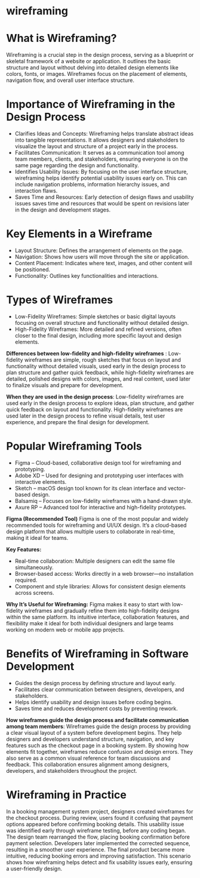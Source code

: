 # wireframing
# What is Wireframing?
Wireframing is a crucial step in the design process, serving as a blueprint or skeletal framework of a website or application. It outlines the basic structure and layout without delving into detailed design elements like colors, fonts, or images. Wireframes focus on the placement of elements, navigation flow, and overall user interface structure.

# Importance of Wireframing in the Design Process
- Clarifies Ideas and Concepts: Wireframing helps translate abstract ideas into tangible representations. It allows designers and stakeholders to visualize the layout and structure of a project early in the process.
- Facilitates Communication: It serves as a communication tool among team members, clients, and stakeholders, ensuring everyone is on the same page regarding the design and functionality.
- Identifies Usability Issues: By focusing on the user interface structure, wireframing helps identify potential usability issues early on. This can include navigation problems, information hierarchy issues, and interaction flaws.
- Saves Time and Resources: Early detection of design flaws and usability issues saves time and resources that would be spent on revisions later in the design and development stages.

# Key Elements in a Wireframe
- Layout Structure: Defines the arrangement of elements on the page.
- Navigation: Shows how users will move through the site or application.
- Content Placement: Indicates where text, images, and other content will be positioned.
- Functionality: Outlines key functionalities and interactions.

# Types of Wireframes
- Low-Fidelity Wireframes: Simple sketches or basic digital layouts focusing on overall structure and functionality without detailed design.
- High-Fidelity Wireframes: More detailed and refined versions, often closer to the final design, including more specific layout and design elements.

**Differences between low-fidelity and high-fidelity wireframes**
: Low-fidelity wireframes are simple, rough sketches that focus on layout and functionality without detailed visuals, used early in the design process to plan structure and gather quick feedback, while high-fidelity wireframes are detailed, polished designs with colors, images, and real content, used later to finalize visuals and prepare for development.

**When they are used in the design process**:
Low-fidelity wireframes are used early in the design process to explore ideas, plan structure, and gather quick feedback on layout and functionality.
High-fidelity wireframes are used later in the design process to refine visual details, test user experience, and prepare the final design for development.

# Popular Wireframing Tools
- Figma – Cloud-based, collaborative design tool for wireframing and prototyping.
- Adobe XD – Used for designing and prototyping user interfaces with interactive elements.
- Sketch – macOS design tool known for its clean interface and vector-based design.
- Balsamiq – Focuses on low-fidelity wireframes with a hand-drawn style.
- Axure RP – Advanced tool for interactive and high-fidelity prototypes.

**Figma (Recommended Tool)**
Figma is one of the most popular and widely recommended tools for wireframing and UI/UX design. It’s a cloud-based design platform that allows multiple users to collaborate in real-time, making it ideal for teams.

**Key Features:**
- Real-time collaboration: Multiple designers can edit the same file simultaneously.
- Browser-based access: Works directly in a web browser—no installation required.
- Component and style libraries: Allows for consistent design elements across screens.
  
**Why It’s Useful for Wireframing:**
Figma makes it easy to start with low-fidelity wireframes and gradually refine them into high-fidelity designs within the same platform. Its intuitive interface, collaboration features, and flexibility make it ideal for both individual designers and large teams working on modern web or mobile app projects.

# Benefits of Wireframing in Software Development
- Guides the design process by defining structure and layout early.
- Facilitates clear communication between designers, developers, and stakeholders.
- Helps identify usability and design issues before coding begins.
- Saves time and reduces development costs by preventing rework.

**How wireframes guide the design process and facilitate communication among team members**: 
Wireframes guide the design process by providing a clear visual layout of a system before development begins.
They help designers and developers understand structure, navigation, and key features such as the checkout page in a booking system.
By showing how elements fit together, wireframes reduce confusion and design errors.
They also serve as a common visual reference for team discussions and feedback.
This collaboration ensures alignment among designers, developers, and stakeholders throughout the project.

# Wireframing in Practice
In a booking management system project, designers created wireframes for the checkout process.
During review, users found it confusing that payment options appeared before confirming booking details.
This usability issue was identified early through wireframe testing, before any coding began.
The design team rearranged the flow, placing booking confirmation before payment selection.
Developers later implemented the corrected sequence, resulting in a smoother user experience.
The final product became more intuitive, reducing booking errors and improving satisfaction.
This scenario shows how wireframing helps detect and fix usability issues early, ensuring a user-friendly design.
